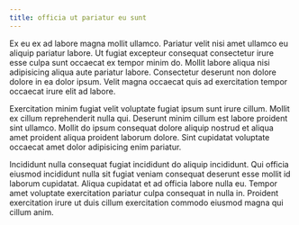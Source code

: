 ```yaml
---
title: officia ut pariatur eu sunt
---
```


Ex eu ex ad labore magna mollit ullamco. Pariatur velit nisi amet ullamco eu aliquip pariatur labore. Ut fugiat excepteur consequat consectetur irure esse culpa sunt occaecat ex tempor minim do. Mollit labore aliqua nisi adipisicing aliqua aute pariatur labore. Consectetur deserunt non dolore dolore in ea dolor ipsum. Velit magna occaecat quis ad exercitation tempor occaecat irure elit ad labore.

Exercitation minim fugiat velit voluptate fugiat ipsum sunt irure cillum. Mollit ex cillum reprehenderit nulla qui. Deserunt minim cillum est labore proident sint ullamco. Mollit do ipsum consequat dolore aliquip nostrud et aliqua amet proident aliqua proident laborum dolore. Sint cupidatat voluptate occaecat amet dolor adipisicing enim pariatur.

Incididunt nulla consequat fugiat incididunt do aliquip incididunt. Qui officia eiusmod incididunt nulla sit fugiat veniam consequat deserunt esse mollit id laborum cupidatat. Aliqua cupidatat et ad officia labore nulla eu. Tempor amet voluptate exercitation pariatur culpa consequat in nulla in. Proident exercitation irure ut duis cillum exercitation commodo eiusmod magna qui cillum anim.
